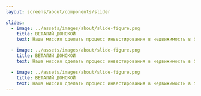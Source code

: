```yaml
---
layout: screens/about/components/slider

slides:
  - image: ../assets/images/about/slide-figure.png
    title: ВЕТАЛИЙ ДОНСКОЙ
    text: Наша миссия сделать процесс инвестирования в недвижимость в Украине простым, понятным и доступным для всех. Есть особый запрос? Расскажи нам! Мы сделаем все, чтобы это воплотить в жизнь.

  - image: ../assets/images/about/slide-figure.png
    title: ВЕТАЛИЙ ДОНСКОЙ
    text: Наша миссия сделать процесс инвестирования в недвижимость в Украине простым, понятным и доступным для всех. Есть особый запрос? Расскажи нам! Мы сделаем все, чтобы это воплотить в жизнь.

  - image: ../assets/images/about/slide-figure.png
    title: ВЕТАЛИЙ ДОНСКОЙ
    text: Наша миссия сделать процесс инвестирования в недвижимость в Украине простым, понятным и доступным для всех. Есть особый запрос? Расскажи нам! Мы сделаем все, чтобы это воплотить в жизнь.
---
```

